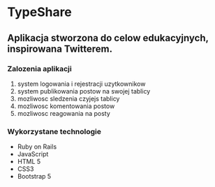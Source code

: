 
# TypeShare
## Aplikacja stworzona do celow edukacyjnych, inspirowana Twitterem.
### Zalozenia aplikacji
1. system logowania i rejestracji uzytkownikow
2. system publikowania postow na swojej tablicy
3. mozliwosc sledzenia czyjejs tablicy
4. mozliwosc komentowania postow
5. mozliwosc reagowania na posty
### Wykorzystane technologie
- Ruby on Rails
- JavaScript
- HTML 5
- CSS3
- Bootstrap 5

